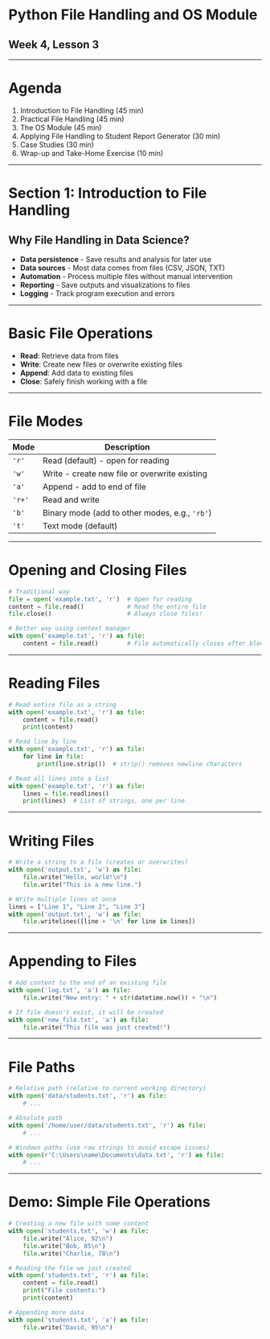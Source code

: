 # Python File Handling and OS Module
## Week 4, Lesson 3

---

# Agenda

1. Introduction to File Handling (45 min)
2. Practical File Handling (45 min)
3. The OS Module (45 min)
4. Applying File Handling to Student Report Generator (30 min)
5. Case Studies (30 min)
6. Wrap-up and Take-Home Exercise (10 min)

---

# Section 1: Introduction to File Handling
## Why File Handling in Data Science?

- **Data persistence** - Save results and analysis for later use
- **Data sources** - Most data comes from files (CSV, JSON, TXT)
- **Automation** - Process multiple files without manual intervention
- **Reporting** - Save outputs and visualizations to files
- **Logging** - Track program execution and errors

---

# Basic File Operations

- **Read**: Retrieve data from files
- **Write**: Create new files or overwrite existing files
- **Append**: Add data to existing files
- **Close**: Safely finish working with a file

---

# File Modes

| Mode | Description |
|------|-------------|
| `'r'` | Read (default) - open for reading |
| `'w'` | Write - create new file or overwrite existing |
| `'a'` | Append - add to end of file |
| `'r+'` | Read and write |
| `'b'` | Binary mode (add to other modes, e.g., `'rb'`) |
| `'t'` | Text mode (default) |

---

# Opening and Closing Files

```python
# Traditional way
file = open('example.txt', 'r')  # Open for reading
content = file.read()            # Read the entire file
file.close()                     # Always close files!

# Better way using context manager
with open('example.txt', 'r') as file:
    content = file.read()        # File automatically closes after block
```

---

# Reading Files

```python
# Read entire file as a string
with open('example.txt', 'r') as file:
    content = file.read()
    print(content)

# Read line by line
with open('example.txt', 'r') as file:
    for line in file:
        print(line.strip())  # strip() removes newline characters

# Read all lines into a list
with open('example.txt', 'r') as file:
    lines = file.readlines()
    print(lines)  # List of strings, one per line
```

---

# Writing Files

```python
# Write a string to a file (creates or overwrites)
with open('output.txt', 'w') as file:
    file.write("Hello, world!\n")
    file.write("This is a new line.")

# Write multiple lines at once
lines = ["Line 1", "Line 2", "Line 3"]
with open('output.txt', 'w') as file:
    file.writelines([line + '\n' for line in lines])
```

---

# Appending to Files

```python
# Add content to the end of an existing file
with open('log.txt', 'a') as file:
    file.write("New entry: " + str(datetime.now()) + "\n")

# If file doesn't exist, it will be created
with open('new_file.txt', 'a') as file:
    file.write("This file was just created!")
```

---

# File Paths

```python
# Relative path (relative to current working directory)
with open('data/students.txt', 'r') as file:
    # ...

# Absolute path
with open('/home/user/data/students.txt', 'r') as file:
    # ...

# Windows paths (use raw strings to avoid escape issues)
with open(r'C:\Users\name\Documents\data.txt', 'r') as file:
    # ...
```

---

# Demo: Simple File Operations

```python
# Creating a new file with some content
with open('students.txt', 'w') as file:
    file.write("Alice, 92\n")
    file.write("Bob, 85\n")
    file.write("Charlie, 78\n")

# Reading the file we just created
with open('students.txt', 'r') as file:
    content = file.read()
    print("File contents:")
    print(content)

# Appending more data
with open('students.txt', 'a') as file:
    file.write("David, 95\n")
```
